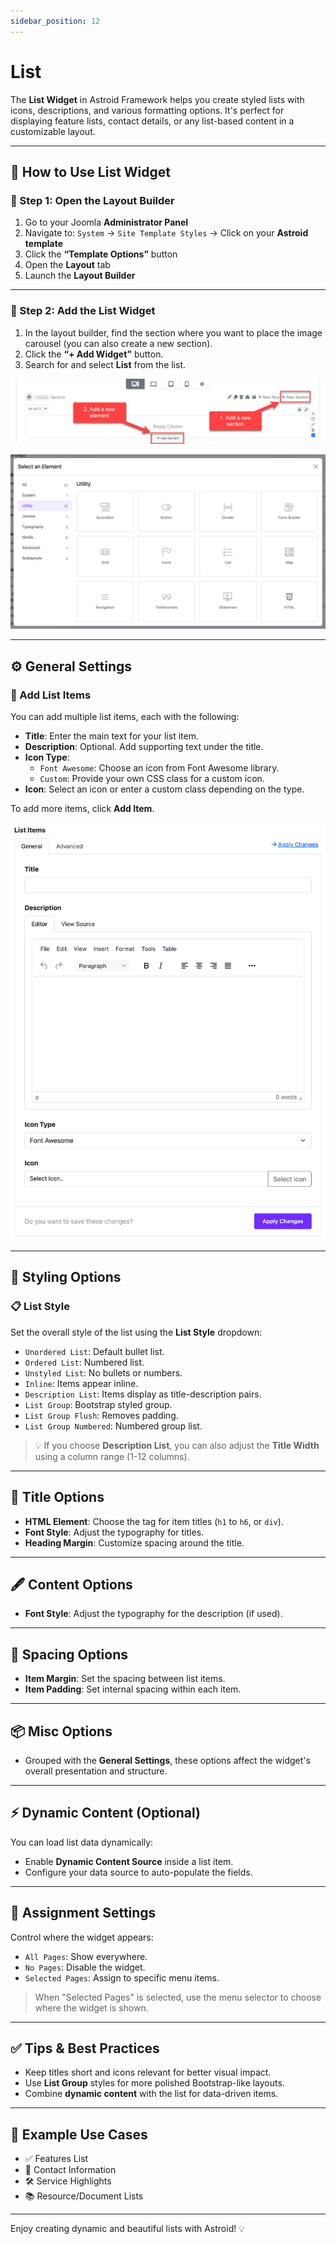 ```yaml
---
sidebar_position: 12
---
```


# List

The **List Widget** in Astroid Framework helps you create styled lists with icons, descriptions, and various formatting options. It's perfect for displaying feature lists, contact details, or any list-based content in a customizable layout.

---

## 🚀 How to Use List Widget

### 📍 Step 1: Open the Layout Builder

1. Go to your Joomla **Administrator Panel**
2. Navigate to: `System` → `Site Template Styles` → Click on your **Astroid template**
3. Click the **“Template Options”** button
4. Open the **Layout** tab
5. Launch the **Layout Builder**

---

### 🧱 Step 2: Add the List Widget

1. In the layout builder, find the section where you want to place the image carousel (you can also create a new section).
2. Click the **“+ Add Widget”** button.
3. Search for and select **List** from the list.

![add-element.jpeg](../../static/img/widgets/add-element.jpeg)

![select-ultilities.jpg](../../static/img/widgets/select-ultilities.jpg)

---

## ⚙️ General Settings

### 📝 Add List Items
You can add multiple list items, each with the following:

- **Title**: Enter the main text for your list item.
- **Description**: Optional. Add supporting text under the title.
- **Icon Type**:
    - `Font Awesome`: Choose an icon from Font Awesome library.
    - `Custom`: Provide your own CSS class for a custom icon.
- **Icon**: Select an icon or enter a custom class depending on the type.

To add more items, click **Add Item**.

![list-widget-items.jpg](../../static/img/widgets/list-widget-items.jpg)

---

## 🎨 Styling Options

### 📋 List Style
Set the overall style of the list using the **List Style** dropdown:
- `Unordered List`: Default bullet list.
- `Ordered List`: Numbered list.
- `Unstyled List`: No bullets or numbers.
- `Inline`: Items appear inline.
- `Description List`: Items display as title-description pairs.
- `List Group`: Bootstrap styled group.
- `List Group Flush`: Removes padding.
- `List Group Numbered`: Numbered group list.

> 💡 If you choose **Description List**, you can also adjust the **Title Width** using a column range (1-12 columns).

---

## 🧩 Title Options

- **HTML Element**: Choose the tag for item titles (`h1` to `h6`, or `div`).
- **Font Style**: Adjust the typography for titles.
- **Heading Margin**: Customize spacing around the title.

---

## 🖋️ Content Options

- **Font Style**: Adjust the typography for the description (if used).

---

## 📏 Spacing Options

- **Item Margin**: Set the spacing between list items.
- **Item Padding**: Set internal spacing within each item.

---

## 📦 Misc Options

- Grouped with the **General Settings**, these options affect the widget's overall presentation and structure.

---

## ⚡ Dynamic Content (Optional)

You can load list data dynamically:
- Enable **Dynamic Content Source** inside a list item.
- Configure your data source to auto-populate the fields.

---

## 📄 Assignment Settings

Control where the widget appears:
- `All Pages`: Show everywhere.
- `No Pages`: Disable the widget.
- `Selected Pages`: Assign to specific menu items.

> When "Selected Pages" is selected, use the menu selector to choose where the widget is shown.

---

## ✅ Tips & Best Practices

- Keep titles short and icons relevant for better visual impact.
- Use **List Group** styles for more polished Bootstrap-like layouts.
- Combine **dynamic content** with the list for data-driven items.

---

## 📌 Example Use Cases

- ✅ Features List
- 📱 Contact Information
- 🛠️ Service Highlights
- 📚 Resource/Document Lists

---

Enjoy creating dynamic and beautiful lists with Astroid! 💡